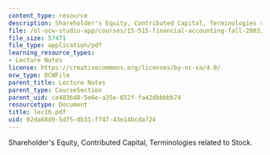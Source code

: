 ```yaml
---
content_type: resource
description: Shareholder's Equity, Contributed Capital, Terminologies related to Stock.
file: /ol-ocw-studio-app/courses/15-515-financial-accounting-fall-2003/02da68d95d75db31f74743e14bcda724_lec16.pdf
file_size: 57471
file_type: application/pdf
learning_resource_types:
- Lecture Notes
license: https://creativecommons.org/licenses/by-nc-sa/4.0/
ocw_type: OCWFile
parent_title: Lecture Notes
parent_type: CourseSection
parent_uid: ce4836d8-5e6e-a35e-652f-fa42dbbbbb74
resourcetype: Document
title: lec16.pdf
uid: 02da68d9-5d75-db31-f747-43e14bcda724
---
```

Shareholder's Equity, Contributed Capital, Terminologies related to Stock.